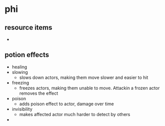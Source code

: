 # phi

## resource items
  - 

## potion effects
  - healing
  - slowing
    - slows down actors, making them move slower and easier to hit
  - freezing
    - freezes actors, making them unable to move. Attackin a frozen actor removes the effect
  - poison
    - adds poison effect to actor, damage over time
  - invisibility
    - makes affected actor much harder to detect by others
  - 